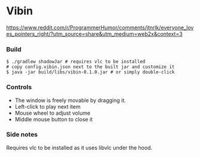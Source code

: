 # Vibin

https://www.reddit.com/r/ProgrammerHumor/comments/jtnrlk/everyone_loves_pointers_right/?utm_source=share&utm_medium=web2x&context=3

### Build
```
$ ./gradlew shadowJar # requires vlc to be installed
# copy config.vibin.json next to the built jar and customize it
$ java -jar build/libs/vibin-0.1.0.jar # or simply double-click
```

### Controls
 - The window is freely movable by dragging it.
 - Left-click to play next item
 - Mouse wheel to adjust volume
 - Middle mouse button to close it

### Side notes
Requires vlc to be installed as it uses libvlc under the hood.

